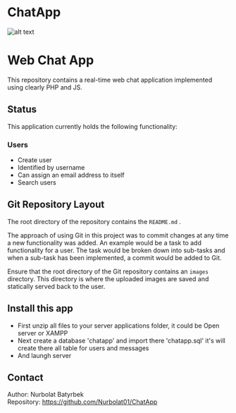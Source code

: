 # ChatApp

![alt text](https://codingnepalweb.com/wp-content/uploads/2021/05/img_6092ada6387c9.jpg "Chatapp")

# Web Chat App
This repository contains a real-time web chat application implemented using clearly PHP and JS.

## Status
This application currently holds the following functionality:  

### Users
* Create user
* Identified by username
* Can assign an email address to itself
* Search users

## Git Repository Layout
The root directory of the repository contains the `README.md` .

The approach of using Git in this project was to commit changes at any time a new functionality was added. An example would be a task to add functionality for a user. The task would be broken down into sub-tasks and when a sub-task has been implemented, a commit would be added to Git.  

Ensure that the root directory of the Git repository contains an `images` directory. This directory is where the uploaded images are saved and statically served back to the user.

## Install this app

* First unzip all files to your server applications folder, it could be Open server or XAMPP
* Next create a database 'chatapp' and import there 'chatapp.sql' it's will create there all table for users and messages
* And laungh server

## Contact
Author: Nurbolat Batyrbek  
Repository: https://github.com/Nurbolat01/ChatApp



